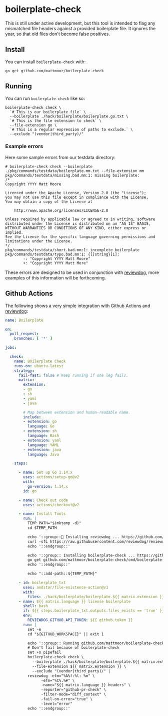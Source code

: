 # boilerplate-check

This is still under active development, but this tool is intended to flag any
mismatched file headers against a provided boilerplate file.  It ignores the
year, so that old files don't become false positives.


## Install

You can install `boilerplate-check` with:

```
go get github.com/mattmoor/boilerplate-check
```

## Running

You can run `boilerplate-check` like so:

```
boilerplate-check check \
  `# This is our boilerplate file` \
  --boilerplate ./hack/boilerplate/boilerplate.go.txt \
  `# This is the file extension to check` \
  --file-extension go \
  `# This is a regular expression of paths to exclude.` \
  --exclude "(vendor|third_party)/"
```

### Example errors

Here some sample errors from our testdata directory:

```
# boilerplate-check check --boilerplate ./pkg/commands/testdata/boilerplate.mm.txt --file-extension mm
pkg/commands/testdata/missing.bad.mm:1: missing boilerplate:
/*
Copyright YYYY Matt Moore

Licensed under the Apache License, Version 2.0 (the "License");
you may not use this file except in compliance with the License.
You may obtain a copy of the License at

    http://www.apache.org/licenses/LICENSE-2.0

Unless required by applicable law or agreed to in writing, software
distributed under the License is distributed on an "AS IS" BASIS,
WITHOUT WARRANTIES OR CONDITIONS OF ANY KIND, either express or implied.
See the License for the specific language governing permissions and
limitations under the License.
*/
pkg/commands/testdata/short.bad.mm:1: incomplete boilerplate
pkg/commands/testdata/typo.bad.mm:1: {[]string}[1]:
        -: "Copyright YYYY Matt Moore"
        +: "Copyright YYYY Matt More"
```

These errors are designed to be used in conjunction with
[reviewdog](https://github.com/reviewdog/reviewdog), more examples of this
information will be forthcoming.

## Github Actions

The following shows a very simple integration with Github Actions and
[reviewdog](https://github.com/reviewdog/reviewdog):

```yaml
name: Boilerplate

on:
  pull_request:
    branches: [ '*' ]

jobs:

  check:
    name: Boilerplate Check
    runs-on: ubuntu-latest
    strategy:
      fail-fast: false # Keep running if one leg fails.
      matrix:
        extension:
        - go
        - sh
        - yaml
        - java

        # Map between extension and human-readable name.
        include:
        - extension: go
          language: Go
        - extension: sh
          language: Bash
        - extension: yaml
          language: YAML
        - extension: java
          language: Java

    steps:

      - name: Set up Go 1.14.x
        uses: actions/setup-go@v2
        with:
          go-version: 1.14.x
        id: go

      - name: Check out code
        uses: actions/checkout@v2

      - name: Install Tools
        run: |
          TEMP_PATH="$(mktemp -d)"
          cd $TEMP_PATH

          echo '::group::🐶 Installing reviewdog ... https://github.com/reviewdog/reviewdog'
          curl -sfL https://raw.githubusercontent.com/reviewdog/reviewdog/master/install.sh | sh -s -- -b "${TEMP_PATH}" 2>&1
          echo '::endgroup::'

          echo '::group:: Installing boilerplate-check ... https://github.com/mattmoor/boilerplate-check'
          go get github.com/mattmoor/boilerplate-check/cmd/boilerplate-check
          echo '::endgroup::'

          echo "::add-path::${TEMP_PATH}"

      - id: boilerplate_txt
        uses: andstor/file-existence-action@v1
        with:
          files: ./hack/boilerplate/boilerplate.${{ matrix.extension }}.txt
      - name: ${{ matrix.language }} license boilerplate
        shell: bash
        if: ${{ steps.boilerplate_txt.outputs.files_exists == 'true' }}
        env:
          REVIEWDOG_GITHUB_API_TOKEN: ${{ github.token }}
        run: |
          set -e
          cd "${GITHUB_WORKSPACE}" || exit 1

          echo '::group:: Running github.com/mattmoor/boilerplate-check for ${{ matrix.language }} with reviewdog 🐶 ...'
          # Don't fail because of boilerplate-check
          set +o pipefail
          boilerplate-check check \
            --boilerplate ./hack/boilerplate/boilerplate.${{ matrix.extension }}.txt \
            --file-extension ${{ matrix.extension }} \
            --exclude "(vendor|third_party)/" |
          reviewdog -efm="%A%f:%l: %m" \
                -efm="%C%.%#" \
                -name="${{ matrix.language }} headers" \
                -reporter="github-pr-check" \
                -filter-mode="diff_context" \
                -fail-on-error="true" \
                -level="error"
          echo '::endgroup::'
```
